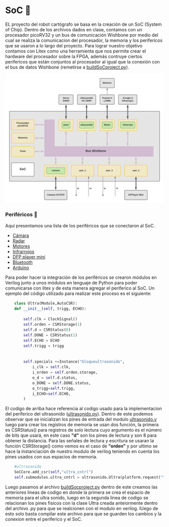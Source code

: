 # SoC :robot:
EL proyecto del robot cartógrafo se basa en la creación de un SoC (System of Chip). Dentro de los archivos dados en clase, contamos con un procesador picoRV32 y un bus de comunicación Wishbone por medio del cual se realiza la comunicacion del procesador, la memoria y los perifericos que se usaron a lo largo del proyecto. Para lograr nuestro objetivo contamos con Litex como una herramienta que nos permite crear el hardware del procesador sobre la FPGA, además contruye ciertos perifericos que están conjuntos al procesador al igual que la conexión con el bus de datos Wishbone (remetirse a [buildSoCproject.py](/Soc_project/buildSoCproject.py)).

![Screenshot](/Imagenes/Soc.png)

### Periféricos :electric_plug:
Aquí presentamos una lista de los periféricos que se conectaron al SoC.
- [Cámara](/Soc_project/module/verilog/camara/)
- [Radar](/Soc_project/module/verilog/ultrasonido/)
- [Motores](/Soc_project/module/verilog/motor/)
- [Infrarrojos](/Soc_project/module/verilog/infrarrojo/)
- [DFP player mini](/Soc_project/DFP_Player/)
- [Bluetooth](/Soc_project/Bluetooth/)
- [Arduino](/Arduino_Code_Cam_config/)

Para poder hacer la integración de los periféricos se crearon módulos en Verilog junto a unos módulos en lenguaje de Python para poder comunicarse con litex y de esta manera agregar el periferico al SoC. Un ejemplo del código utilizado para realizar este proceso es el siguiente: 

```python
    class Ultra(Module,AutoCSR):
    def __init__(self, trigg, ECHO):
    
        self.clk = ClockSignal() 
        self.orden = CSRStorage(1)
        self.d = CSRStatus(8) 
        self.DONE = CSRStatus(1)  
        self.ECHO = ECHO
        self.trigg = trigg
         

        self.specials +=Instance("bloqueultrasonido",
            i_clk = self.clk,
            i_orden = self.orden.storage,
            o_d = self.d.status,
            o_DONE = self.DONE.status,
            o_trigg=self.trigg,
            i_ECHO=self.ECHO,
        )
 ```
El codigo de arriba hace referencia al codigo usado para la implementacion del periferico del ultrasonido ([ultrasonido.py](/Soc_project/module/ultrasonido.py)). Dentro de este podemos observar que se inicializan los pines de entrada del modulo [ultrasonido.v](/Soc_project/module/ultrasonido/ultrasonido.v) luego para crear los registros de memoria se usan dos función, la primera es CSRStatus() para registros de solo lectura cuyo argumento es el número de bits que usará, en este caso **"d"** son los pines de lectura y son 8 para obtener la distancia. Para las señales de lectura y escritura se usaran la función CSRStorage() como vemos es el caso de **"orden"** y por ultimo se hace la instanciación de nuestro modulo de verilog teniendo en cuenta los pines usados con sus espacios de memoria.

```python
    #ultrasonido
    SoCCore.add_csr(self,"ultra_cntrl")
    self.submodules.ultra_cntrl = ultrasonido.Ultra(platform.request("trigg"),platform.request("ECHO"))
```    
 Luego pasamos al archivo [buildSocproject.py](/Soc_project/buildSocproject.py)  dentro de este creamos las anteriores lineas de codigo en donde la primera se crea el espacio de memoria para el ultra sonido, luego en la segunda linea de codigo se relacionan los pines fisicos con la clase Ultra creada anteiormente dentro del archivo .py para que se realcionen con el modulo en verilog. lUego de esto solo basta compilar este archivo para que se guarden los cambios y la conexion entre el periferico y el SoC.
 
 
